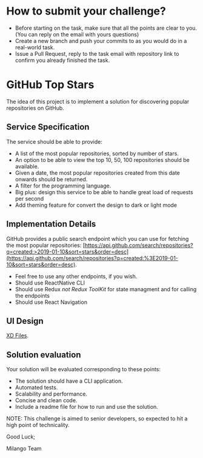 # How to submit your challenge?

- Before starting on the task, make sure that all the points are clear to you. (You can reply on the email with yours questions)
- Create a new branch and push your commits to as you would do in a real-world task.
- Issue a Pull Request, reply to the task email with repository link to confirm you already finished the task.

# GitHub Top Stars

The idea of this project is to implement a solution for discovering popular repositories on GitHub.

## Service Specification

The service should be able to provide:

- A list of the most popular repositories, sorted by number of stars.
- An option to be able to view the top 10, 50, 100 repositories should be available.
- Given a date, the most popular repositories created from this date onwards should be returned.
- A filter for the programming language.
- Big plus: design this service to be able to handle great load of requests per second
- Add theming feature for convert the design to dark or light mode

## Implementation Details

GitHub provides a public search endpoint which you can use for fetching the most popular repositories: [https://api.github.com/search/repositories?q=created:>2019-01-10&sort=stars&order=desc](https://api.github.com/search/repositories?q=created:%3E2019-01-10&sort=stars&order=desc).

- Feel free to use any other endpoints, if you wish.
- Should use ReactNative CLI
- Should use Redux _not Redux ToolKit_ for state managment and for calling the endpoints
- Should use React Navigation
  

## UI Design
[XD Files](https://drive.google.com/file/d/1v3hMX5awOcYY3eULlXMrWUWAYqWaBbJy/view?usp=sharing).

## Solution evaluation

Your solution will be evaluated corresponding to these points:

- The solution should have a CLI application.
- Automated tests.
- Scalability and performance.
- Concise and clean code.
- Include a readme file for how to run and use the solution.

NOTE: This challenge is aimed to senior developers, so expected to hit a high point of technicality.

Good Luck;

Milango Team
